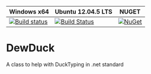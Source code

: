  Windows x64 | Ubuntu 12.04.5 LTS | NUGET |
--- | --- | --- |
[![Build status](https://ci.appveyor.com/api/projects/status/m9p7qblkikrceer2?svg=true)](https://ci.appveyor.com/project/andreabbondanza/dewduck) | [![Build Status](https://travis-ci.org/andreabbondanza/DewDuck.svg?branch=master)](https://travis-ci.org/andreabbondanza/DewDuck) | [![NuGet](https://img.shields.io/nuget/v/Nuget.Core.svg?style=flat-square)](https://www.nuget.org/packages/DewDuckStandard/1.3.4)

# DewDuck
A class to help with DuckTyping in .net standard
